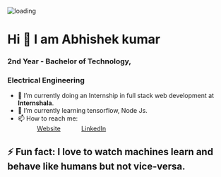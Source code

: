 ![loading](https://images.unsplash.com/photo-1602487892398-adb7c796fdf4?ixlib=rb-1.2.1&ixid=eyJhcHBfaWQiOjEyMDd9&auto=format&fit=crop&h=250&w=960&q=60)
<h1>Hi 👋 I am Abhishek kumar</h1>
<h3>   2nd Year - Bachelor of Technology,</h3>
<h3>     Electrical Engineering</h3>

- 🔭 I’m currently doing an Internship in full stack web development at <b>Internshala</b>.
- 🌱 I’m currently learning tensorflow, Node Js.
- 📫 How to reach me: <br>
&nbsp;&nbsp;&nbsp;&nbsp;&nbsp;&nbsp;&nbsp;&nbsp;&nbsp;&nbsp; [Website](http://www.techscinotes.xyz)
&nbsp;&nbsp;&nbsp;&nbsp;&nbsp;&nbsp;&nbsp;&nbsp;&nbsp;&nbsp; [LinkedIn](https://www.linkedin.com/in/abhishek-kumar-9872241ab/)

<h2>⚡ Fun fact: I love to watch machines learn and behave like humans but not vice-versa.

